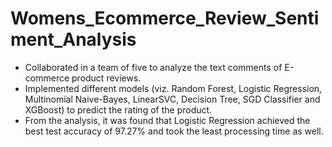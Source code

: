 # Womens_Ecommerce_Review_Sentiment_Analysis

- Collaborated in a team of five to analyze the text comments of E-commerce product reviews.
- Implemented different models (viz. Random Forest, Logistic Regression, Multinomial Naive-Bayes, LinearSVC,
Decision Tree, SGD Classifier and XGBoost) to predict the rating of the product.
- From the analysis, it was found that Logistic Regression achieved the best test accuracy of 97.27% and took the least
processing time as well.
